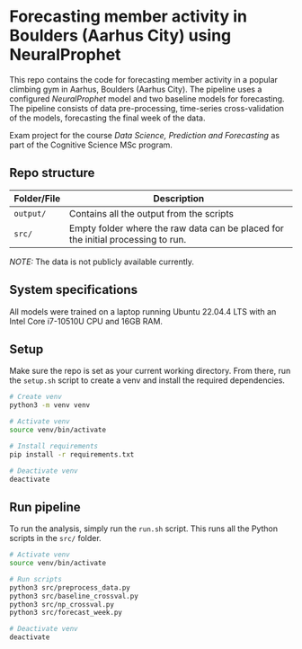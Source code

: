 # Forecasting member activity in Boulders (Aarhus City) using NeuralProphet

This repo contains the code for forecasting member activity in a popular climbing gym in Aarhus, Boulders (Aarhus City). The pipeline uses a configured *NeuralProphet* model and two baseline models for forecasting. The pipeline consists of data pre-processing, time-series cross-validation of the models, forecasting the final week of the data.

Exam project for the course *Data Science, Prediction and Forecasting* as part of the Cognitive Science MSc program.


## Repo structure

| Folder/File               | Description |
|---------------------------|-------------|
| `output/`                   |Contains all the output from the scripts|
| `src/`               | Empty folder where the raw data can be placed for the initial processing to run. |

*NOTE:* The data is not publicly available currently.


## System specifications
All models were trained on a laptop running Ubuntu 22.04.4 LTS with an Intel
Core i7-10510U CPU and 16GB RAM.

## Setup

Make sure the repo is set as your current working directory. From there, run the ```setup.sh``` script to create a venv and install the required dependencies.

```bash
# Create venv
python3 -m venv venv

# Activate venv
source venv/bin/activate

# Install requirements
pip install -r requirements.txt

# Deactivate venv
deactivate
```

## Run pipeline

To run the analysis, simply run the ```run.sh``` script. This runs all the Python scripts in the ```src/``` folder.

```bash
# Activate venv
source venv/bin/activate

# Run scripts
python3 src/preprocess_data.py
python3 src/baseline_crossval.py
python3 src/np_crossval.py
python3 src/forecast_week.py

# Deactivate venv
deactivate
```
